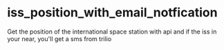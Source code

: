 # iss_position_with_email_notfication
Get the position of the international space station with api and if the iss in your near, you'll get a sms from trilio
